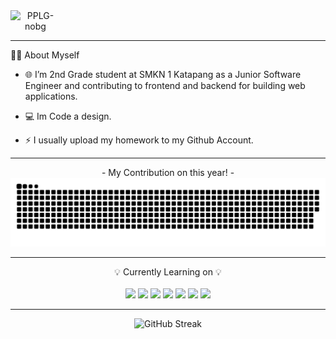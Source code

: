 <div class="organization" align="center" style="max-width: 5rem">
<img src="https://i.ibb.co/j5sm3CW/PPLG-nobg.png" alt="PPLG-nobg" style="width: 7rem" />
</div>

---

👨‍💻 About Myself
- 🌐 I’m 2nd Grade student at SMKN 1 Katapang as a Junior Software Engineer and contributing to frontend and backend for building web applications.

- 💻 Im Code a design.

- ⚡ I usually upload my homework to my Github Account.

---

<div align="center">
- My Contribution on this year! -
<img src="https://github.com/d4xwrld/d4xwrld.github.io/blob/output/github-contribution-grid-snake-dark.svg" />
</div>

---

<div class="lang" align="center">
💡 Currently Learning on 💡 <br> <br>

  
<img src="https://img.shields.io/badge/HTML-239120?style=for-the-badge&logo=html5&logoColor=white" />
<img src="https://img.shields.io/badge/CSS-239120?&style=for-the-badge&logo=css3&logoColor=white" />
<img src="https://img.shields.io/badge/JavaScript-323330?style=for-the-badge&logo=javascript&logoColor=F7DF1E" />
<img src="https://img.shields.io/badge/C%2B%2B-00599C?style=for-the-badge&logo=c%2B%2B&logoColor=white" />
<img src="https://img.shields.io/badge/Java-ED8B00?style=for-the-badge&logo=openjdk&logoColor=white" />
<img src="https://img.shields.io/badge/PHP-777BB4?style=for-the-badge&logo=php&logoColor=white" />
<img src="https://img.shields.io/badge/MySQL-005C84?style=for-the-badge&logo=mysql&logoColor=white" />

</div>

---

<div class="streaks" align="center">
<img src="https://github-readme-streak-stats.herokuapp.com?user=d4xwrld&theme=modern-lilac2" alt="GitHub Streak"/>
</div>
